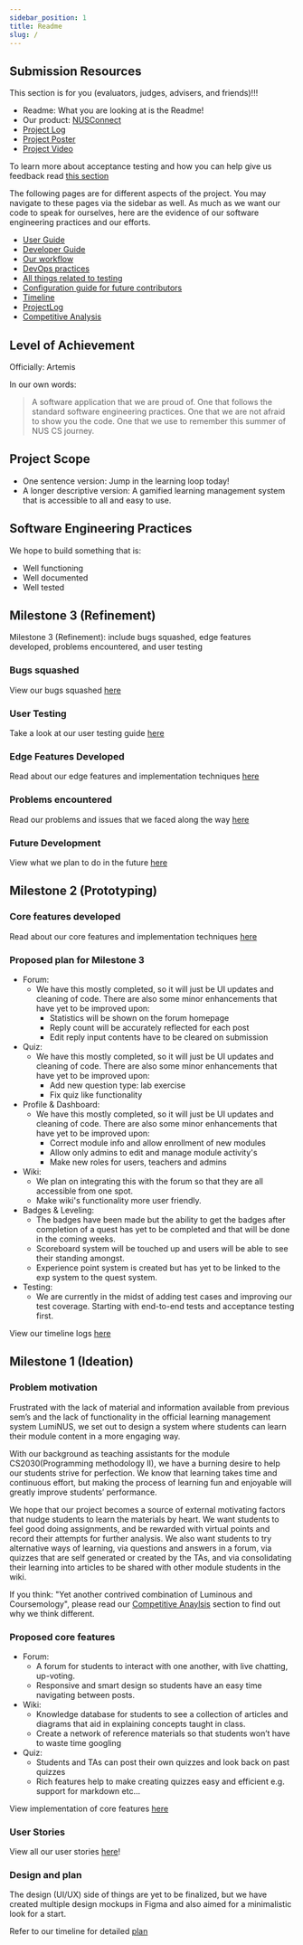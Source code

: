 ```yaml
---
sidebar_position: 1
title: Readme
slug: /
---
```


## **Submission Resources**

This section is for you (evaluators, judges, advisers, and friends)!!!

- Readme: What you are looking at is the Readme!
- Our product: [NUSConnect](https://nus-connect.vercel.app/)
- [Project Log](ProjectLog)
- [Project Poster](https://github.com/notawakestudio/NUSConnect/blob/main/public/NotAwake.png?raw=true)
- [Project Video](https://youtu.be/lYMwwFo2hoU)

To learn more about acceptance testing and how you can help give us feedback
read [this section](TestingGuide#acceptance-test)

The following pages are for different aspects of the project. You may navigate
to these pages via the sidebar as well. As much as we want our code to speak for
ourselves, here are the evidence of our software engineering practices and our
efforts.

- [User Guide](UserGuide)
- [Developer Guide](DeveloperGuide)
- [Our workflow](WorkflowGuide)
- [DevOps practices](DevOpsGuide)
- [All things related to testing](TestingGuide)
- [Configuration guide for future contributors](ConfigurationGuide)
- [Timeline](Timeline)
- [ProjectLog](ProjectLog)
- [Competitive Analysis](CompetitiveAnalysis)

## **Level of Achievement**

Officially: Artemis

In our own words:

> A software application that we are proud of. One that follows the standard
> software engineering practices. One that we are not afraid to show you the
> code. One that we use to remember this summer of NUS CS journey.

## **Project Scope**

- One sentence version: Jump in the learning loop today!
- A longer descriptive version: A gamified learning management system that is
  accessible to all and easy to use.

## **Software Engineering Practices**

We hope to build something that is:

- Well functioning
- Well documented
- Well tested

## **Milestone 3 (Refinement)**

Milestone 3 (Refinement): include bugs squashed, edge features developed,
problems encountered, and user testing

### Bugs squashed

View our bugs squashed
[here](https://github.com/notawakestudio/NUSConnect/issues?q=is%3Aissue+label%3Atype.Bug+is%3Aclosed)

### User Testing

Take a look at our user testing guide [here](TestingGuide#acceptance-test)

### Edge Features Developed

Read about our edge features and implementation techniques
[here](DeveloperGuide#functionality)

### Problems encountered

Read our problems and issues that we faced along the way
[here](ProjectLog#progress-in-a-few-words)

### Future Development

View what we plan to do in the future [here](DeveloperGuide#future-improvements)

## **Milestone 2 (Prototyping)**

### Core features developed

Read about our core features and implementation techniques
[here](DeveloperGuide#functionality)

### Proposed plan for Milestone 3

- Forum:
  - We have this mostly completed, so it will just be UI updates and cleaning of
    code. There are also some minor enhancements that have yet to be improved
    upon:
    - Statistics will be shown on the forum homepage
    - Reply count will be accurately reflected for each post
    - Edit reply input contents have to be cleared on submission
- Quiz:
  - We have this mostly completed, so it will just be UI updates and cleaning of
    code. There are also some minor enhancements that have yet to be improved
    upon:
    - Add new question type: lab exercise
    - Fix quiz like functionality
- Profile & Dashboard:
  - We have this mostly completed, so it will just be UI updates and cleaning of
    code. There are also some minor enhancements that have yet to be improved
    upon:
    - Correct module info and allow enrollment of new modules
    - Allow only admins to edit and manage module activity's
    - Make new roles for users, teachers and admins
- Wiki:
  - We plan on integrating this with the forum so that they are all accessible
    from one spot.
  - Make wiki's functionality more user friendly.
- Badges & Leveling:
  - The badges have been made but the ability to get the badges after completion
    of a quest has yet to be completed and that will be done in the coming
    weeks.
  - Scoreboard system will be touched up and users will be able to see their
    standing amongst.
  - Experience point system is created but has yet to be linked to the exp
    system to the quest system.
- Testing:
  - We are currently in the midst of adding test cases and improving our test
    coverage. Starting with end-to-end tests and acceptance testing first.

View our timeline logs [here](Timeline)

## **Milestone 1 (Ideation)**

### Problem motivation

Frustrated with the lack of material and information available from previous
sem’s and the lack of functionality in the official learning management system
LumiNUS, we set out to design a system where students can learn their module
content in a more engaging way.

With our background as teaching assistants for the module CS2030(Programming
methodology II), we have a burning desire to help our students strive for
perfection. We know that learning takes time and continuous effort, but making
the process of learning fun and enjoyable will greatly improve students’
performance.

We hope that our project becomes a source of external motivating factors that
nudge students to learn the materials by heart. We want students to feel good
doing assignments, and be rewarded with virtual points and record their attempts
for further analysis. We also want students to try alternative ways of learning,
via questions and answers in a forum, via quizzes that are self generated or
created by the TAs, and via consolidating their learning into articles to be
shared with other module students in the wiki.

If you think: "Yet another contrived combination of Luminous and Coursemology",
please read our [Competitive Anaylsis](CompetitiveAnalysis) section to find out
why we think different.

### Proposed core features

- Forum:
  - A forum for students to interact with one another, with live chatting,
    up-voting.
  - Responsive and smart design so students have an easy time navigating between
    posts.
- Wiki:
  - Knowledge database for students to see a collection of articles and diagrams
    that aid in explaining concepts taught in class.
  - Create a network of reference materials so that students won’t have to waste
    time googling
- Quiz:
  - Students and TAs can post their own quizzes and look back on past quizzes
  - Rich features help to make creating quizzes easy and efficient e.g. support
    for markdown etc...

View implementation of core features [here](DeveloperGuide#quiz)

### User Stories

View all our user stories [here](DeveloperGuide#user-stories)!

### Design and plan

The design (UI/UX) side of things are yet to be finalized, but we have created
multiple design mockups in Figma and also aimed for a minimalistic look for a
start.

Refer to our timeline for detailed [plan](Timeline)
